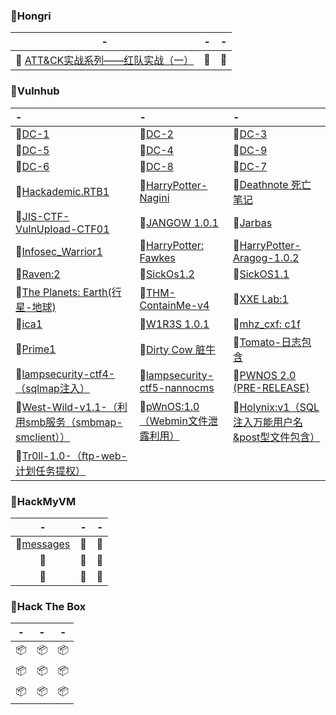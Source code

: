 ### :vertical_traffic_light:Hongri

|                              -                               | -       | -       |
| :----------------------------------------------------------: | ------- | ------- |
| :lemon: [ATT&CK实战系列——红队实战（一）](https://github.com/hxysaury/Target-Test/blob/main/Hongri/ATT%26CK%E5%AE%9E%E6%88%98%E7%B3%BB%E5%88%97%E2%80%94%E2%80%94%E7%BA%A2%E9%98%9F%E5%AE%9E%E6%88%98%EF%BC%88%E4%B8%80%EF%BC%89.md) | :lemon: | :lemon: |

### :vertical_traffic_light:Vulnhub

| -                                                            | -                                                            | -                                                            |
| :----------------------------------------------------------- | :----------------------------------------------------------- | :----------------------------------------------------------- |
| :octopus:[DC-1](https://github.com/hxysaury/Target-Test/blob/main/Vulnhub/DC-1.md) | :octopus:[DC-2](https://github.com/hxysaury/Target-Test/blob/main/Vulnhub/DC-2.md) | :octopus:[DC-3](https://github.com/hxysaury/Target-Test/blob/main/Vulnhub/DC-3.md) |
| :octopus:[DC-5](https://github.com/hxysaury/Target-Test/blob/main/Vulnhub/DC-5.md) | :octopus:[DC-4](https://github.com/hxysaury/Target-Test/blob/main/Vulnhub/DC-4.md) | :octopus:[DC-9](https://github.com/hxysaury/Target-Test/blob/main/Vulnhub/DC-9.md) |
| :octopus:[DC-6](https://github.com/hxysaury/Target-Test/blob/main/Vulnhub/DC-6.md) | :octopus:[DC-8](https://github.com/hxysaury/Target-Test/blob/main/Vulnhub/DC-8.md) | :octopus:[DC-7](https://github.com/hxysaury/Target-Test/blob/main/Vulnhub/DC-7.md) |
| :octopus:[Hackademic.RTB1](https://github.com/hxysaury/Target-Test/blob/main/Vulnhub/Hackademic.RTB1.md) | :octopus:[HarryPotter-Nagini](https://github.com/hxysaury/Target-Test/blob/main/Vulnhub/HarryPotter-2-Nagini.md) | :octopus:[Deathnote 死亡笔记](https://github.com/hxysaury/Target-Test/blob/main/Vulnhub/Deathnote.md) |
| :octopus:[JIS-CTF-VulnUpload-CTF01](https://github.com/hxysaury/Target-Test/blob/main/Vulnhub/JIS-CTF-VulnUpload-CTF01.md) | :octopus:[JANGOW 1.0.1](https://github.com/hxysaury/Target-Test/blob/main/Vulnhub/JANGOW%201.0.1.md) | :octopus:[Jarbas](https://github.com/hxysaury/Target-Test/blob/main/Vulnhub/Jarbas.md) |
| :octopus:[Infosec_Warrior1](https://github.com/hxysaury/Target-Test/blob/main/Vulnhub/Infosec_Warrior1.md) | :octopus:[HarryPotter: Fawkes](https://github.com/hxysaury/Target-Test/blob/main/Vulnhub/HarryPotter-Fawkes.md) | :octopus:[HarryPotter-Aragog-1.0.2](https://github.com/hxysaury/Target-Test/blob/main/Vulnhub/HarryPotter-Aragog-1.0.2.md) |
| :octopus:[Raven:2](https://github.com/hxysaury/Target-Test/blob/main/Vulnhub/Raven%202.md) | :no_bell:[SickOs1.2](https://github.com/hxysaury/Target-Test/blob/main/Vulnhub/SickOs1.2.md) | :octopus:[SickOS1.1](https://github.com/hxysaury/Target-Test/blob/main/Vulnhub/SickOS1.1.md) |
| :octopus:[The Planets: Earth(行星-地球)](https://github.com/hxysaury/Target-Test/blob/main/Vulnhub/The%20Planets%20Earth.md) | :octopus:[THM-ContainMe-v4](https://github.com/hxysaury/Target-Test/blob/main/Vulnhub/THM-ContainMe-v4.md) | :octopus:[XXE Lab:1](https://github.com/hxysaury/Target-Test/blob/main/Vulnhub/XXE%20Lab%201.md) |
| :octopus:[ica1](https://github.com/hxysaury/Target-Test/blob/main/Vulnhub/ica1.md) | :octopus:[W1R3S  1.0.1](https://github.com/hxysaury/Target-Test/blob/main/Vulnhub/W1R3S%201.0.1.md) | :octopus:[mhz_cxf: c1f](https://github.com/hxysaury/Target-Test/blob/main/Vulnhub/mhz_c1f.md) |
| :no_bell:[Prime1](https://github.com/hxysaury/Target-Test/blob/main/Vulnhub/PRIME1.md) | :octopus:[Dirty Cow 脏牛](https://github.com/hxysaury/Target-Test/blob/main/Vulnhub/%E8%84%8F%E7%89%9Blampiao.md) | :no_bell:[Tomato-日志包含](https://github.com/hxysaury/Target-Test/blob/main/Vulnhub/Tomato--%E6%97%A5%E5%BF%97%E5%8C%85%E5%90%AB.md) |
| :octopus:[lampsecurity-ctf4-（sqlmap注入）](https://github.com/hxysaury/Target-Test/blob/main/Vulnhub/LAMPSECURITY%20CTF4-sql%E6%B3%A8%E5%85%A5-sqlmap.md) | :octopus:[lampsecurity-ctf5-nannocms](https://github.com/hxysaury/Target-Test/blob/main/Vulnhub/LampSecurityctf5.md) | :octopus:[PWNOS 2.0 (PRE-RELEASE)](https://github.com/hxysaury/Target-Test/blob/main/Vulnhub/PWNOS%202.0%20(PRE-RELEASE).md) |
| :octopus:[West-Wild-v1.1-（利用smb服务（smbmap-smclient））](https://github.com/hxysaury/Target-Test/blob/main/Vulnhub/West-Wild-v1.1.md) | :octopus:[pWnOS:1.0（Webmin文件泄露利用）](https://github.com/hxysaury/Target-Test/blob/main/Vulnhub/PwNos1.0.md) | :octopus:[Holynix:v1（SQL注入万能用户名&post型文件包含）](https://github.com/hxysaury/Target-Test/blob/main/Vulnhub/Holynixv1.md) |
| :octopus:[Tr0ll-1.0-（ftp-web-计划任务提权）](https://github.com/hxysaury/Target-Test/blob/main/Vulnhub/Tr0ll.md) |                                                              |                                                              |

### :vertical_traffic_light:HackMyVM 



|                              -                               | -            | -            |
| :----------------------------------------------------------: | ------------ | ------------ |
| :watermelon:[messages](https://github.com/hxysaury/Target-Test/blob/main/HackMyVM/messages.md) | :watermelon: | :watermelon: |
|                         :watermelon:                         | :watermelon: | :watermelon: |
|                         :watermelon:                         | :watermelon: | :watermelon: |

### :vertical_traffic_light:Hack The Box

| -         | -         | -         |
| --------- | --------- | --------- |
| :package: | :package: | :package: |
| :package: | :package: | :package: |
| :package: | :package: | :package: |
